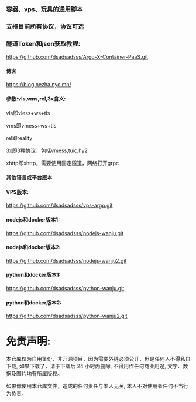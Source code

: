 ### 容器、vps、玩具的通用脚本

### 支持目前所有协议，协议可选

### 隧道Token和json获取教程:

https://github.com/dsadsadsss/Argo-X-Container-PaaS.git

#### 博客

https://blog.nezha.nyc.mn/

#### 参数:vls,vms,rel,3x含义:

vls即vless+ws+tls

vms即vmess+ws+tls

rel即reality

3x即3种协议，包括vmess,tuic,hy2

xhttp即xhttp，需要使用固定隧道，网络打开grpc

#### 其他语言或平台版本

#### VPS版本: 

https://github.com/dsadsadsss/vps-argo.git

#### nodejs和docker版本1:

https://github.com/dsadsadsss/nodejs-wanju.git

#### nodejs和docker版本2:

https://github.com/dsadsadsss/nodejs-wanju2.git

#### python和docker版本1:

https://github.com/dsadsadsss/python-wanju.git

#### python和docker版本2:

https://github.com/dsadsadsss/python-wanju2.git

# 免责声明:

本仓库仅为自用备份，非开源项目，因为需要外链必须公开，但是任何人不得私自下载, 如果下载了，请于下载后 24 小时内删除, 不得用作任何商业用途, 文字、数据及图片均有所属版权。 

如果你使用本仓库文件，造成的任何责任与本人无关, 本人不对使用者任何不当行为负责。

